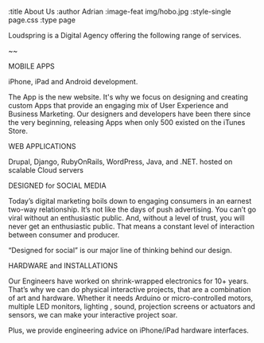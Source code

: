 :title About Us
:author Adrian
:image-feat img/hobo.jpg
:style-single page.css
:type page

<p>Loudspring is a Digital Agency offering the following range of services.</p>
~~
<p>MOBILE APPS</p>

<p>iPhone, iPad and Android development.
<p>The App is the new website. It's why we focus on designing and creating custom Apps that provide an engaging mix of User Experience and Business Marketing. Our designers and developers have been there since the very beginning, releasing Apps when only 500 existed on the iTunes Store.</p>

<p>WEB APPLICATIONS</p>

<p>Drupal, Django, RubyOnRails, WordPress, Java, and .NET. hosted on scalable Cloud servers</p>

<p>DESIGNED for SOCIAL MEDIA</p>
<p>Today&#8217;s digital marketing boils down to engaging consumers in an earnest two-way relationship. It&#8217;s not like the days of push advertising. You can&#8217;t go viral without an enthusiastic public. And, without a level of trust, you will never get an enthusiastic public. That means a constant level of interaction between consumer and producer.</p>
<p>&#8220;Designed for social&#8221; is our major line of thinking behind our design.</p>
<p>HARDWARE and INSTALLATIONS</p>

<p>Our Engineers have worked on shrink-wrapped electronics for 10+ years. That&#8217;s why we can do physical interactive projects, that are a combination of art and hardware. Whether it needs Arduino or micro-controlled motors, multiple LED monitors, lighting , sound, projection screens or  actuators and sensors, we can make your interactive project soar.</p>
<p>Plus, we provide engineering advice on iPhone/iPad hardware interfaces.</p>